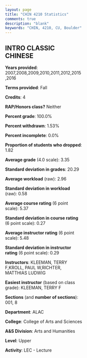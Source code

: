 ```yaml
---
layout: page
title: "CHIN 4210 Statistics"
comments: true
description: "blank"
keywords: "CHIN, 4210, CU, Boulder"
--- 
```

<head>
<script src="https://ajax.googleapis.com/ajax/libs/jquery/2.1.3/jquery.min.js"></script>
<script src="https://dl.dropboxusercontent.com/s/pc42nxpaw1ea4o9/highcharts.js?dl=0"></script>
<!-- <script src="../assets/js/highcharts.js"></script> -->
<style type="text/css">@font-face {
	font-family: "Bebas Neue";
	src: url(https://www.filehosting.org/file/details/544349/BebasNeue%20Regular.otf) format("opentype");
	}
	h1.Bebas { 
		font-family: "Bebas Neue", Verdana, Tahoma;
	}
</style>
</head>
<body>
	<div id="container" style="float: right; width: 45%; height: 88%; margin-left: 2.5%; margin-right: 2.5%;"></div>
	<script language="JavaScript">
		$(document).ready(function() {
		var chart = {type: 'column'};
		var title = {text: 'Grade Distribution'};
		var xAxis = {categories: ['A','B','C','D','F'],crosshair: true};
		var yAxis = {min: 0,title: {text: 'Percentage'}};
		var tooltip = {headerFormat: '<center><b><span style="font-size:20px">{point.key}</span></b></center>',
		               pointFormat: '<td style="padding:0"><b>{point.y:.1f}%</b></td>',
		               footerFormat: '</table>',shared: true,useHTML: true};
		var plotOptions = {column: {pointPadding: 0.0,borderWidth: 0}};  
		var credits = {enabled: false};var series= [{name: 'Percent',data: [62.04,21.3,9.26,6.48,0.93,]}];
		var json = {};
		json.chart = chart;
		json.title = title;
		json.tooltip = tooltip;
		json.xAxis = xAxis;
		json.yAxis = yAxis;  
		json.series = series;
		json.plotOptions = plotOptions;  
		json.credits = credits;
		$('#container').highcharts(json);
	});
	</script>
</body>
			   
## INTRO CLASSIC CHINESE

**Years provided**: 2007,2008,2009,2010,2011,2012,2015,2016

**Terms provided**: Fall

**Credits**: 4

**RAP/Honors class?** Neither

**Percent grade**: 100.0%

**Percent withdrawn**: 1.53%

**Percent incomplete**: 0.0%

**Proportion of students who dropped**: 1.82

**Average grade** (4.0 scale): 3.35

**Standard deviation in grades**: 20.29

**Average workload** (raw): 2.96

**Standard deviation in workload** (raw): 0.58

**Average course rating** (6 point scale): 5.37

**Standard deviation in course rating** (6 point scale): 0.27

**Average instructor rating** (6 point scale): 5.48

**Standard deviation in instructor rating** (6 point scale): 0.29

**Instructors**: KLEEMAN, TERRY F,KROLL, PAUL W,RICHTER, MATTHIAS LUDWIG

**Easiest instructor** (based on class grade): KLEEMAN, TERRY F

**Sections** (and **number of sections**): 001, 8

**Department**: ALAC

**College**: College of Arts and Sciences

**A&S Division**: Arts and Humanities

**Level**: Upper

**Activity**: LEC - Lecture